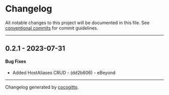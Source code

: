 # Changelog
All notable changes to this project will be documented in this file. See [conventional commits](https://www.conventionalcommits.org/) for commit guidelines.

- - -
## 0.2.1 - 2023-07-31
#### Bug Fixes
- Added HostAliases CRUD - (dd2b606) - eBeyond

- - -

Changelog generated by [cocogitto](https://github.com/cocogitto/cocogitto).